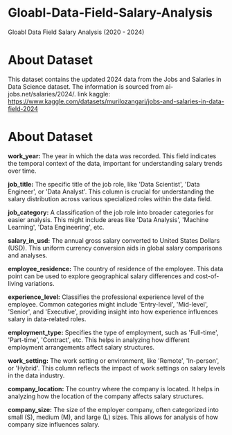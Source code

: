 # Gloabl-Data-Field-Salary-Analysis
Gloabl Data Field Salary Analysis (2020 - 2024)
# About Dataset
This dataset contains the updated 2024 data from the Jobs and Salaries in Data Science dataset. The information is sourced from ai-jobs.net/salaries/2024/.
link kaggle: https://www.kaggle.com/datasets/murilozangari/jobs-and-salaries-in-data-field-2024

# About Dataset

**work_year:** The year in which the data was recorded. This field indicates the temporal context of the data, important for understanding salary trends over time.

**job_title:** The specific title of the job role, like 'Data Scientist', 'Data Engineer', or 'Data Analyst'. This column is crucial for understanding the salary distribution across various specialized roles within the data field.

**job_category:** A classification of the job role into broader categories for easier analysis. This might include areas like 'Data Analysis', 'Machine Learning', 'Data Engineering', etc.

**salary_in_usd:** The annual gross salary converted to United States Dollars (USD). This uniform currency conversion aids in global salary comparisons and analyses.

**employee_residence:** The country of residence of the employee. This data point can be used to explore geographical salary differences and cost-of-living variations.

**experience_level:** Classifies the professional experience level of the employee. Common categories might include 'Entry-level', 'Mid-level', 'Senior', and 'Executive', providing insight into how experience influences salary in data-related roles.

**employment_type:** Specifies the type of employment, such as 'Full-time', 'Part-time', 'Contract', etc. This helps in analyzing how different employment arrangements affect salary structures.

**work_setting:** The work setting or environment, like 'Remote', 'In-person', or 'Hybrid'. This column reflects the impact of work settings on salary levels in the data industry.

**company_location:** The country where the company is located. It helps in analyzing how the location of the company affects salary structures.

**company_size:** The size of the employer company, often categorized into small (S), medium (M), and large (L) sizes. This allows for analysis of how company size influences salary.